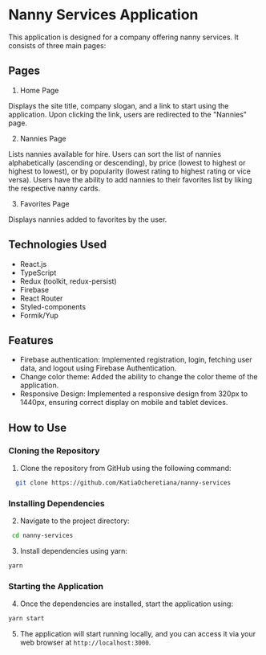 # Nanny Services Application

This application is designed for a company offering nanny services. It consists of three main pages:

## Pages

1. Home Page

Displays the site title, company slogan, and a link to start using the application.
Upon clicking the link, users are redirected to the "Nannies" page.

2. Nannies Page

Lists nannies available for hire.
Users can sort the list of nannies alphabetically (ascending or descending), by price (lowest to highest or highest to lowest), or by popularity (lowest rating to highest rating or vice versa).
Users have the ability to add nannies to their favorites list by liking the respective nanny cards.

3. Favorites Page

Displays nannies added to favorites by the user.

## Technologies Used

- React.js
- TypeScript
- Redux (toolkit, redux-persist)
- Firebase
- React Router
- Styled-components
- Formik/Yup

## Features

- Firebase authentication: Implemented registration, login, fetching user data, and logout using Firebase Authentication.
- Change color theme: Added the ability to change the color theme of the application.
- Responsive Design: Implemented a responsive design from 320px to 1440px, ensuring correct display on mobile and tablet devices.

## How to Use

### Cloning the Repository

1. Clone the repository from GitHub using the following command:

```bash
  git clone https://github.com/KatiaOcheretiana/nanny-services
```

### Installing Dependencies

2. Navigate to the project directory:

```bash
 cd nanny-services
```

3. Install dependencies using yarn:

```bash
yarn
```

### Starting the Application

4. Once the dependencies are installed, start the application using:

```bash
yarn start
```

5. The application will start running locally, and you can access it via your web browser at `http://localhost:3000`.
